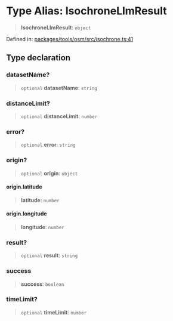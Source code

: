 # Type Alias: IsochroneLlmResult

> **IsochroneLlmResult**: `object`

Defined in: [packages/tools/osm/src/isochrone.ts:41](https://github.com/GeoDaCenter/openassistant/blob/28e38a23cf528ccfe10391135d12fba8d3e385da/packages/tools/osm/src/isochrone.ts#L41)

## Type declaration

### datasetName?

> `optional` **datasetName**: `string`

### distanceLimit?

> `optional` **distanceLimit**: `number`

### error?

> `optional` **error**: `string`

### origin?

> `optional` **origin**: `object`

#### origin.latitude

> **latitude**: `number`

#### origin.longitude

> **longitude**: `number`

### result?

> `optional` **result**: `string`

### success

> **success**: `boolean`

### timeLimit?

> `optional` **timeLimit**: `number`

